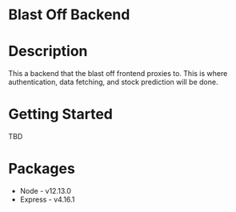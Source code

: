 # Blast Off Backend
# Description
This a backend that the blast off frontend proxies to. This is where authentication, data fetching, and stock prediction will be done.
# Getting Started
TBD
# Packages
- Node - v12.13.0
- Express - v4.16.1
